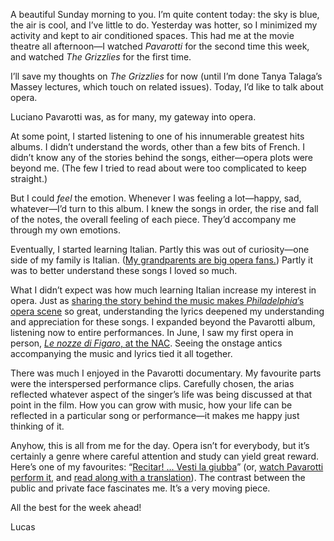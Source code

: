 A beautiful Sunday morning to you. I’m quite content today: the sky is blue, the air is cool, and I’ve little to do. Yesterday was hotter, so I minimized my activity and kept to air conditioned spaces. This had me at the movie theatre all afternoon—I watched _Pavarotti_ for the second time this week,  and watched _The Grizzlies_ for the first time.

I’ll save my thoughts on _The Grizzlies_ for now (until I’m done Tanya Talaga’s Massey lectures, which touch on related issues). Today, I’d like to talk about opera.

Luciano Pavarotti was, as for many, my gateway into opera.

At some point, I started listening to one of his innumerable greatest hits albums. I didn’t understand the words, other than a few bits of French. I didn’t know any of the stories behind the songs, either—opera plots were beyond me. (The few I tried to read about were too complicated to keep straight.)

But I could _feel_ the emotion. Whenever I was feeling a lot—happy, sad, whatever—I’d turn to this album. I knew the songs in order, the rise and fall of the notes, the overall feeling of each piece. They’d accompany me through my own emotions.

Eventually, I started learning Italian. Partly this was out of curiosity—one side of my family is Italian. ([My grandparents are big opera fans.](https://lucascherkewski.com/hit-and-miss/82-making-time-music-silence/)) Partly it was to better understand these songs I loved so much.

What I didn’t expect was how much learning Italian increase my interest in opera. Just as [sharing the story behind the music makes _Philadelphia_’s opera scene](https://www.youtube.com/watch?v=DwRHwKZSu-w) so great, understanding the lyrics deepened my understanding and appreciation for these songs. I expanded beyond the Pavarotti album, listening now to entire performances. In June, I saw my first opera in person, [_Le nozze di Figaro_, at the NAC](https://nac-cna.ca/en/event/18724). Seeing the onstage antics accompanying the music and lyrics tied it all together.

There was much I enjoyed in the Pavarotti documentary. My favourite parts were the interspersed performance clips. Carefully chosen, the arias reflected whatever aspect of the singer’s life was being discussed at that point in the film. How you can grow with music, how your life can be reflected in a particular song or performance—it makes me happy just thinking of it.

Anyhow, this is all from me for the day. Opera isn’t for everybody, but it’s certainly a genre where careful attention and study can yield great reward. Here’s one of my favourites: “[Recitar! ... Vesti la giubba](https://www.youtube.com/watch?v=9iKp6wH5-ro)” (or, [watch Pavarotti perform it](https://www.youtube.com/watch?v=Gf7xgavEdFU), and [read along with a translation](http://www.aria-database.com/search.php?individualAria=595)). The contrast between the public and private face fascinates me. It’s a very moving piece.

All the best for the week ahead!

Lucas